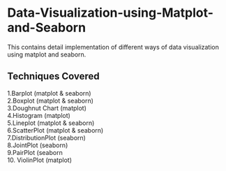 # Data-Visualization-using-Matplot-and-Seaborn
This contains detail implementation of different ways of data visualization using matplot and seaborn. 
## Techniques Covered
1.Barplot (matplot & seaborn) \
2.Boxplot (matplot & seaborn)\
3.Doughnut Chart (matplot)\
4.Histogram (matplot)\
5.Lineplot (matplot & seaborn)\
6.ScatterPlot (matplot & seaborn)\
7.DistributionPlot (seaborn)\
8.JointPlot (seaborn)\
9.PairPlot (seaborn\
10. ViolinPlot (matplot)
